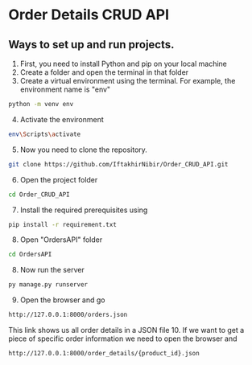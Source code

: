 # Order Details CRUD API
## Ways to set up and run projects.
1. First, you need to install Python and pip on your local machine
2. Create a folder and open the terminal in that folder
3. Create a virtual environment using the terminal. For example, the environment name is "env"
```bash
python -m venv env 
```
4. Activate the environment
```bash
env\Scripts\activate
```
5. Now you need to clone the repository.
```bash
git clone https://github.com/IftakhirNibir/Order_CRUD_API.git 
```
6. Open the project folder
```bash
cd Order_CRUD_API
```
7. Install the required prerequisites using
```bash
pip install -r requirement.txt
```
8. Open "OrdersAPI" folder
```bash
cd OrdersAPI
```
8. Now run the server
```bash
py manage.py runserver
```
9. Open the browser and go 
```bash
http://127.0.0.1:8000/orders.json
```
This link shows us all order details in a JSON file
10. If we want to get a piece of specific order information we need to open the browser and 
```bash
http://127.0.0.1:8000/order_details/{product_id}.json
```
